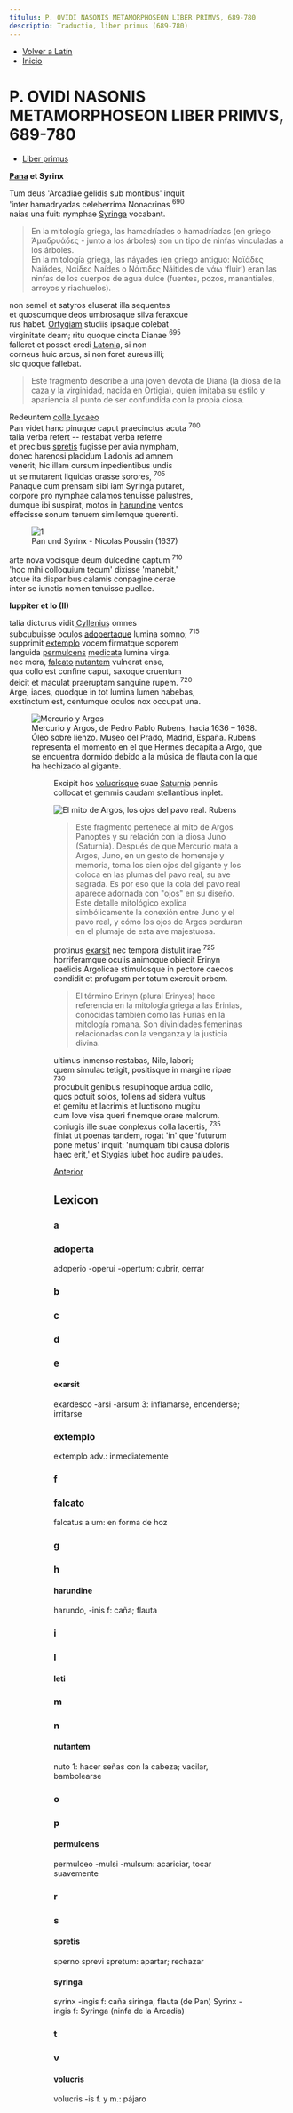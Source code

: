 ```yaml
---
titulus: P. OVIDI NASONIS METAMORPHOSEON LIBER PRIMVS, 689-780
descriptio: Traductio, liber primus (689-780)
---
```


- [Volver a Latín](/latin)
- [Inicio](/)

# P. OVIDI NASONIS METAMORPHOSEON LIBER PRIMVS, 689-780

- [Liber primus](https://la.wikisource.org/wiki/Metamorphoses_(Ovidius)/Liber_I#690)

**[Pana](https://elorculodedelfos.wordpress.com/2021/05/30/el-dios-pan/) et Syrinx**

Tum deus 'Arcadiae gelidis sub montibus' inquit  
'inter hamadryadas celeberrima Nonacrinas <sup class="text-[.5em] text-gray-400">690</sup>  
naias una fuit: nymphae [Syringa](#syringa) vocabant.  

> En la mitología griega, las hamadríades o hamadríadas (en griego Ἁμαδρυάδες - junto a los árboles) son un tipo de ninfas vinculadas a los árboles.  
En la mitología griega, las náyades (en griego antiguo: Ναϊάδες Naiádes, Ναίδες Naídes o Νάιτιδες Náitides de νάω ‘fluir’) eran las ninfas de los cuerpos de agua dulce (fuentes, pozos, manantiales, arroyos y riachuelos).

non semel et satyros eluserat illa sequentes  
et quoscumque deos umbrosaque silva feraxque  
rus habet. [Ortygiam](https://es.wikipedia.org/wiki/Ortigia) studiis ipsaque colebat  
virginitate deam; ritu quoque cincta Dianae <sup class="text-[.5em] text-gray-400">695</sup>  
falleret et posset credi <abbr title="Latona (en griego, Leto) es una figura de la mitología grecorromana, conocida principalmente como la madre de los dioses gemelos Apolo y Diana">Latonia</abbr>, si non  
corneus huic arcus, si non foret aureus illi;  
sic quoque fallebat. 

> Este fragmento describe a una joven devota de Diana (la diosa de la caza y la virginidad, nacida en Ortigia), quien imitaba su estilo y apariencia al punto de ser confundida con la propia diosa.

Redeuntem <abbr title="El Monte Liceo (en griego, Lýkaion, y en latín, Lycaeus) es una montaña situada en la región de Arcadia, en el Peloponeso, y tiene una gran importancia en la mitología griega. Su mención en este contexto no es casual, ya que está profundamente asociado con el dios Pan, quien era venerado en Arcadia como una de sus deidades principales.">colle Lycaeo</abbr>  
Pan videt hanc pinuque caput praecinctus acuta <sup class="text-[.5em] text-gray-400">700</sup>  
talia verba refert -- restabat verba referre  
et precibus [spretis](#spretis) fugisse per avia nympham,  
donec harenosi placidum Ladonis ad amnem  
venerit; hic illam cursum inpedientibus undis  
ut se mutarent liquidas orasse sorores, <sup class="text-[.5em] text-gray-400">705</sup>  
Panaque cum prensam sibi iam Syringa putaret,  
corpore pro nymphae calamos tenuisse palustres,  
dumque ibi suspirat, motos in [harundine](#harundine) ventos  
effecisse sonum tenuem similemque querenti.  

<figure>
<img src="https://res.cloudinary.com/dimvf1zl2/image/upload/v1732096364/latin/Nicolas_Poussin_-_Pan_et_Syrinx_ef4gtk.jpg" alt="1">
<figcaption> Pan und Syrinx - Nicolas Poussin (1637)</figcaption>
</figure>


arte nova vocisque deum dulcedine captum <sup class="text-[.5em] text-gray-400">710</sup>  
'hoc mihi colloquium tecum' dixisse 'manebit,'  
atque ita disparibus calamis conpagine cerae  
inter se iunctis nomen tenuisse puellae.  

**Iuppiter et Io (II)**

talia dicturus vidit <abbr title="Era considerado el lugar donde nació Mercurio (Hermes). El término Cyllenium o Cyllene (en griego antiguo: Κυλλήνη, Kyllēnē) hace referencia a un lugar en la mitología griega y en la geografía antigua: el Monte Cilene se encuentra en la región de Arcadia, en el Peloponeso">Cyllenius</abbr> omnes  
subcubuisse oculos [adopertaque](#adoperta) lumina somno; <sup class="text-[.5em] text-gray-400">715</sup>  
supprimit [extemplo](#extemplo) vocem firmatque soporem  
languida [permulcens](#permulcens) <abbr title="medicata virga (con la vara mágica)">medicata</abbr> lumina virga.  
nec mora, [falcato](#falcato) [nutantem](#nutantem) vulnerat ense,  
qua collo est confine caput, saxoque cruentum  
deicit et maculat praeruptam sanguine rupem. <sup class="text-[.5em] text-gray-400">720</sup>  
Arge, iaces, quodque in tot lumina lumen habebas,  
exstinctum est, centumque oculos nox occupat una.  

<figure>
    <img alt="Mercurio y Argos" src="https://res.cloudinary.com/dimvf1zl2/image/upload/v1732116774/latin/mercurio-argos-rubens-1600x964_wc2ehx.jpg">
    <figcaption>
        Mercurio y Argos, de Pedro Pablo Rubens, hacia 1636 – 1638. Óleo sobre lienzo. Museo del Prado, Madrid, España. Rubens representa el momento en el que Hermes decapita a Argo, que se encuentra dormido debido a la música de flauta con la que ha hechizado al gigante.
    </figcaption>
<figure>

Excipit hos [volucrisque](#volucris) suae <abbr title="Nominativo. La Saturnia (Hera)">Saturnia</abbr> pennis  
collocat et gemmis caudam stellantibus inplet. 

![El mito de Argos, los ojos del pavo real. Rubens](https://res.cloudinary.com/dimvf1zl2/image/upload/v1732117681/latin/argos1_eamr5a.webp)

> Este fragmento pertenece al mito de Argos Panoptes y su relación con la diosa Juno (Saturnia). Después de que Mercurio mata a Argos, Juno, en un gesto de homenaje y memoria, toma los cien ojos del gigante y los coloca en las plumas del pavo real, su ave sagrada. Es por eso que la cola del pavo real aparece adornada con "ojos" en su diseño.    
Este detalle mitológico explica simbólicamente la conexión entre Juno y el pavo real, y cómo los ojos de Argos perduran en el plumaje de esta ave majestuosa.

protinus [exarsit](#exarsit) nec tempora distulit irae <sup class="text-[.5em] text-gray-400">725</sup>  
horriferamque oculis animoque obiecit Erinyn  
paelicis Argolicae stimulosque in pectore caecos  
condidit et profugam per totum exercuit orbem.  

> El término Erinyn (plural Erinyes) hace referencia en la mitología griega a las Erinias, conocidas también como las Furias en la mitología romana. Son divinidades femeninas relacionadas con la venganza y la justicia divina. 

ultimus inmenso restabas, Nile, labori;  
quem simulac tetigit, positisque in margine ripae <sup class="text-[.5em] text-gray-400">730</sup>  
procubuit genibus resupinoque ardua collo,  
quos potuit solos, tollens ad sidera vultus  
et gemitu et lacrimis et luctisono mugitu  
cum Iove visa queri finemque orare malorum.  
coniugis ille suae conplexus colla lacertis, <sup class="text-[.5em] text-gray-400">735</sup>  
finiat ut poenas tandem, rogat 'in' que 'futurum  
pone metus' inquit: 'numquam tibi causa doloris  
haec erit,' et Stygias iubet hoc audire paludes.  


[Anterior](https://philologia.netlify.app/latinitatis-exercitationes/metamorphoseon-i-438-688/)

## Lexicon

### a

### adoperta

adoperio -operui -opertum: cubrir, cerrar

### b

### c

### d 

### e

#### exarsit

exardesco -arsi -arsum 3: inflamarse, encenderse; irritarse

### extemplo

extemplo adv.: inmediatemente

### f

### falcato

falcatus a um: en forma de hoz

### g

### h

#### harundine

harundo, -inis f: caña; flauta

### i

### l

#### leti

### m

### n

#### nutantem

nuto 1: hacer señas con la cabeza; vacilar, bambolearse

### o

### p

#### permulcens

permulceo -mulsi -mulsum: acariciar, tocar suavemente

### r

### s 

#### spretis

sperno sprevi spretum: apartar; rechazar

#### syringa

syrinx -ingis f: caña siringa, flauta (de Pan)
Syrinx -ingis f: Syringa (ninfa de la Arcadia)

### t 

### v

#### volucris

volucris -is f. y m.: pájaro
